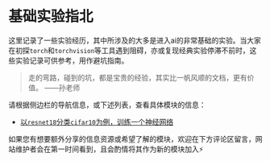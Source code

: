 # 基础实验指北

这里记录了一些实验经历，其中所涉及的大多是进入ai的非常基础的实验。当大家在初探`torch`和`torchvision`等工具遇到阻碍，亦或复现经典实验停滞不前时，这些实验记录可供参考，用作避坑指南。
> 走的弯路，碰到的坑，都是宝贵的经验，其实比一帆风顺的文档，更有价值。  ——孙老师

请根据侧边栏的导航信息，或下述列表，查看具体模块的信息：
- [以`resnet18`分类`cifar10`为例，训练一个神经网络](./train_nn.md)

如果您有想要额外分享的信息资源或希望了解的模块，欢迎在下方评论区留言，网站维护者会在第一时间看到，且会酌情将其作为新的模块加入⚡

